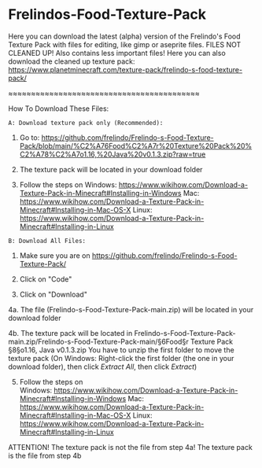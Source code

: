 # Frelindos-Food-Texture-Pack
 Here you can download the latest (alpha) version of the Frelindo's Food Texture Pack with files for editing, like gimp or aseprite files.
 FILES NOT CLEANED UP! Also contains less important files!
 Here you can also download the cleaned up texture pack: https://www.planetminecraft.com/texture-pack/frelindo-s-food-texture-pack/
 
 ≈≈≈≈≈≈≈≈≈≈≈≈≈≈≈≈≈≈≈≈≈≈≈≈≈≈≈≈≈≈≈≈≈≈≈≈≈≈≈≈≈≈
 
 How To Download These Files:
 
    A: Download texture pack only (Recommended):

   1.  Go to:
   https://github.com/frelindo/Frelindo-s-Food-Texture-Pack/blob/main/%C2%A76Food%C2%A7r%20Texture%20Pack%20%C2%A78%C2%A7o1.16,%20Java%20v0.1.3.zip?raw=true
   
   2.  The texture pack will be located in your download folder
   
   3.  Follow the steps on
   Windows: https://www.wikihow.com/Download-a-Texture-Pack-in-Minecraft#Installing-in-Windows
   Mac: https://www.wikihow.com/Download-a-Texture-Pack-in-Minecraft#Installing-in-Mac-OS-X
   Linux: https://www.wikihow.com/Download-a-Texture-Pack-in-Minecraft#Installing-in-Linux
   

    B: Download All Files:                     
    
   1.  Make sure you are on 
   https://github.com/frelindo/Frelindo-s-Food-Texture-Pack/
   
   2.  Click on "Code"
   
   3.  Click on "Download"
   
   4a. The file (Frelindo-s-Food-Texture-Pack-main.zip) will be located in your download folder 
   
   4b. The texture pack will be located in Frelindo-s-Food-Texture-Pack-main.zip/Frelindo-s-Food-Texture-Pack-main/§6Food§r Texture Pack §8§o1.16, Java v0.1.3.zip
          You have to unzip the first folder to move the texture pack 
            (On Windows: Right-click the first folder (the one in your download folder), then click _Extract All_, then click _Extract_)
            
   5.  Follow the steps on  
   Windows: https://www.wikihow.com/Download-a-Texture-Pack-in-Minecraft#Installing-in-Windows
   Mac: https://www.wikihow.com/Download-a-Texture-Pack-in-Minecraft#Installing-in-Mac-OS-X
   Linux: https://www.wikihow.com/Download-a-Texture-Pack-in-Minecraft#Installing-in-Linux
   
   ATTENTION! The texture pack is not the file from step 4a! The texture pack is the file from step 4b
